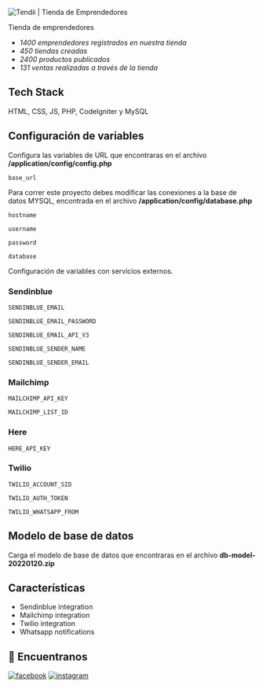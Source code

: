 ![Tendii | Tienda de Emprendedores](https://res.cloudinary.com/dtob8ngze/image/upload/c_scale,fl_progressive,w_1024/v1642691440/GITHUB/tendii.jpg)

Tienda de emprendedores

- _1400 emprendedores registrados en nuestra tienda_
- _450 tiendas creadas_
- _2400 productos publicados_
- _131 ventas realizadas a través de la tienda_

## Tech Stack

HTML, CSS, JS, PHP, CodeIgniter y MySQL

## Configuración de variables

Configura las variables de URL que encontraras en el archivo **/application/config/config.php**

`base_url`

Para correr este proyecto debes modificar las conexiones a la base de datos MYSQL, encontrada en el archivo **/application/config/database.php**

`hostname`

`username`

`password`

`database`

Configuración de variables con servicios externos.

### Sendinblue

`SENDINBLUE_EMAIL`

`SENDINBLUE_EMAIL_PASSWORD`

`SENDINBLUE_EMAIL_API_V3`

`SENDINBLUE_SENDER_NAME`

`SENDINBLUE_SENDER_EMAIL`

### Mailchimp

`MAILCHIMP_API_KEY`

`MAILCHIMP_LIST_ID`

### Here

`HERE_API_KEY`

### Twilio

`TWILIO_ACCOUNT_SID`

`TWILIO_AUTH_TOKEN`

`TWILIO_WHATSAPP_FROM`

## Modelo de base de datos

Carga el modelo de base de datos que encontraras en el archivo **db-model-20220120.zip**

## Características

- Sendinblue integration
- Mailchimp integration
- Twilio integration
- Whatsapp notifications

## 🔗 Encuentranos

[![facebook](https://img.shields.io/badge/facebook-1778f2?style=for-the-badge&logo=ko-fi&logoColor=white)](https://www.facebook.com/tendii.co)
[![instagram](https://img.shields.io/badge/instagram-dd2a7b?style=for-the-badge&logo=linkedin&logoColor=white)](https://www.instagram.com/tienda.emprendedores)
